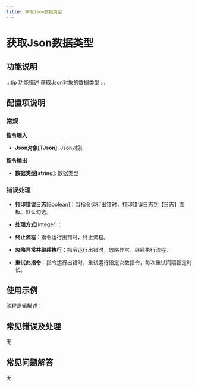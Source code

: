```yaml
---
title: 获取Json数据类型
---
```


# 获取Json数据类型

## 功能说明

:::tip 功能描述
获取Json对象的数据类型
:::

## 配置项说明

### 常规

**指令输入**

- **Json对象[TJson]**: Json对象


**指令输出**

- **数据类型[string]**: 数据类型

### 错误处理

- **打印错误日志**[Boolean]：当指令运行出错时，打印错误日志到【日志】面板。默认勾选。

- **处理方式**[Integer]：

 - **终止流程**：指令运行出错时，终止流程。

 - **忽略异常并继续执行**：指令运行出错时，忽略异常，继续执行流程。

 - **重试此指令**：指令运行出错时，重试运行指定次数指令，每次重试间隔指定时长。

## 使用示例

流程逻辑描述：

## 常见错误及处理

无

## 常见问题解答

无

